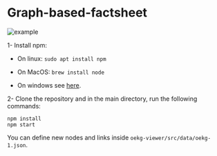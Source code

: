 # Graph-based-factsheet
![example](<./img/1.png>) 


1- Install npm:

- On linux: `sudo apt install npm`

- On MacOS: `brew install node`

- On windows see [here](https://docs.npmjs.com/downloading-and-installing-node-js-and-npm).

2-  Clone the repository and in the main directory, run the following commands:

    npm install
    npm start

You can define new nodes and links inside `oekg-viewer/src/data/oekg-1.json`.

